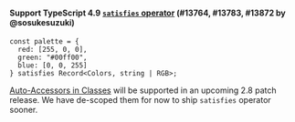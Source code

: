 #### Support TypeScript 4.9 [`satisfies` operator](https://devblogs.microsoft.com/typescript/announcing-typescript-4-9/#satisfies) (#13764, #13783, #13872 by @sosukesuzuki)

<!-- prettier-ignore -->
```tsx
const palette = {
  red: [255, 0, 0],
  green: "#00ff00",
  blue: [0, 0, 255]
} satisfies Record<Colors, string | RGB>;
```

[Auto-Accessors in Classes](https://devblogs.microsoft.com/typescript/announcing-typescript-4-9/#auto-accessors-in-classes) will be supported in an upcoming 2.8 patch release. We have de-scoped them for now to ship `satisfies` operator sooner.
